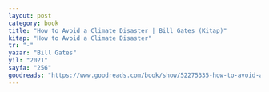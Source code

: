 ```yaml
---
layout: post
category: book
title: "How to Avoid a Climate Disaster | Bill Gates (Kitap)"
kitap: "How to Avoid a Climate Disaster"
tr: "-"
yazar: "Bill Gates"
yil: "2021"
sayfa: "256"
goodreads: "https://www.goodreads.com/book/show/52275335-how-to-avoid-a-climate-disaster"
---
```



